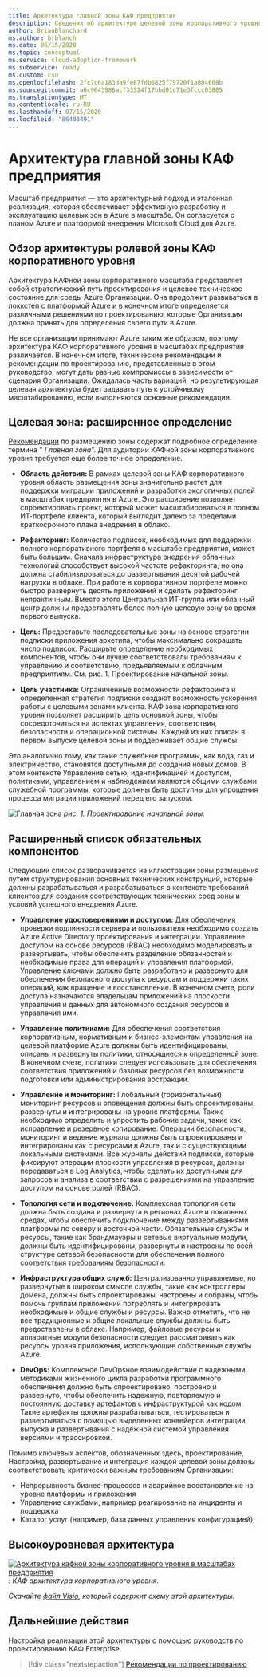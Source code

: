 ```yaml
---
title: Архитектура главной зоны КАФ предприятия
description: Сведения об архитектуре целевой зоны корпоративного уровня в инфраструктуре внедрения Microsoft Cloud для Azure.
author: BrianBlanchard
ms.author: brblanch
ms.date: 06/15/2020
ms.topic: conceptual
ms.service: cloud-adoption-framework
ms.subservice: ready
ms.custom: csu
ms.openlocfilehash: 2fc7c6a183da9fe87fdb6825f79720f1a804608b
ms.sourcegitcommit: a6c9643986acf33524f17bbd01c71e3fccc03805
ms.translationtype: MT
ms.contentlocale: ru-RU
ms.lasthandoff: 07/15/2020
ms.locfileid: "86403491"
---
```

<!-- cSpell:ignore CAF -->

# <a name="caf-enterprise-scale-landing-zone-architecture"></a>Архитектура главной зоны КАФ предприятия

Масштаб предприятия — это архитектурный подход и эталонная реализация, которая обеспечивает эффективную разработку и эксплуатацию целевых зон в Azure в масштабе. Он согласуется с планом Azure и платформой внедрения Microsoft Cloud для Azure.

## <a name="an-overview-of-caf-enterprise-scale-landing-zone-architecture"></a>Обзор архитектуры ролевой зоны КАФ корпоративного уровня

Архитектура КАФной зоны корпоративного масштаба представляет собой стратегический путь проектирования и целевое техническое состояние для среды Azure Организации. Она продолжит развиваться в локкстеп с платформой Azure и в конечном итоге определяется различными решениями по проектированию, которые Организация должна принять для определения своего пути в Azure.

Не все организации принимают Azure таким же образом, поэтому архитектура КАФ корпоративного уровня в масштабах предприятия различается. В конечном итоге, технические рекомендации и рекомендации по проектированию, представленные в этом руководство, могут дать разные компромиссы в зависимости от сценария Организации. Ожидалась часть вариаций, но результирующая целевая архитектура будет задавать путь к устойчивому масштабированию, если выполняются основные рекомендации.

## <a name="landing-zone-expanded-definition"></a>Целевая зона: расширенное определение

[Рекомендации](../../ready/considerations/index.md) по размещению зоны содержат подробное определение термина " _Главная зона_". Для аудитории КАФной зоны корпоративного уровня требуется еще более точное определение.

- **Область действия:** В рамках целевой зоны КАФ корпоративного уровня область размещения зоны значительно растет для поддержки миграции приложений и разработки экологичных полей в масштабах предприятия в Azure. Это расширение позволяет спроектировать проект, который может масштабироваться в полном ИТ-портфеле клиента, который выглядит далеко за пределами краткосрочного плана внедрения в облако.

- **Рефакторинг:** Количество подписок, необходимых для поддержки полного корпоративного портфеля в масштабе предприятия, может быть большим. Сначала инфраструктура внедрения облачных технологий способствует высокой частоте рефакторинга, но она должна стабилизироваться до развертывания десятой рабочей нагрузки в облаке. При работе в корпоративном портфеле можно быстро развернуть десять приложений и сделать рефакторинг непрактичным. Вместо этого Центральная ИТ-группа или облачный центр должны предоставлять более полную целевую зону во время первого выпуска.

- **Цель:** Предоставьте последовательные зоны на основе стратегии подписки приложения архетипа, чтобы максимально сокращать число подписок. Расширьте определение необходимых компонентов, чтобы они лучше соответствовали требованиям к управлению и соответствию, предъявляемым к облачным предприятиям. См. рис. 1. Проектирование начальной зоны.

- **Цель участника:** Ограниченные возможности рефакторинга и определенная стратегия подписки создают возможность ускорения работы с целевыми зонами клиента. КАФ зона корпоративного уровня позволяет расширить цель основной зоны, чтобы сосредоточиться на аспектах управления, соответствия, безопасности и операционной системы. Каждый из них описан в первом выпуске целевой зоны и поддерживает общие службы.

Это аналогично тому, как такие служебные программы, как вода, газ и электричество, становятся доступными до создания новых домов. В этом контексте Управление сетью, идентификацией и доступом, политиками, управлением и наблюдением являются общими службами служебной программы, которые должны быть доступны для упрощения процесса миграции приложений перед его запуском.

![Главная зона ](./media/lz-design.png)
 _рис. 1. Проектирование начальной зоны._

## <a name="expanded-list-of-requisite-components"></a>Расширенный список обязательных компонентов

Следующий список разворачивается на иллюстрации зоны размещения путем структурирования основных технических конструкций, которые должны разрабатываться и разрабатываться в контексте требований клиентов для создания соответствующих технических сред зоны и условий успешного внедрения Azure.

- **Управление удостоверениями и доступом:** Для обеспечения проверки подлинности сервера и пользователя необходимо создать Azure Active Directory проектирования и интеграции. Управление доступом на основе ресурсов (RBAC) необходимо моделировать и развертывать, чтобы обеспечить разделение обязанностей и необходимые права для операций и управления платформой. Управление ключами должно быть разработано и развернуто для обеспечения безопасного доступа к ресурсам и поддержки таких операций, как вращение и восстановление. В конечном счете, роли доступа назначаются владельцам приложений на плоскости управления и данных для автономного создания ресурсов и управления ими.

- **Управление политиками:** Для обеспечения соответствия корпоративным, нормативным и бизнес-элементам управления на целевой платформе Azure должны быть идентифицированы, описаны и развернуты политики, относящиеся к определенной зоне. В конечном счете, политики следует использовать для обеспечения соответствия приложений и базовых ресурсов без возможности подготовки или администрирования абстракции.

- **Управление и мониторинг:** Глобальный (горизонтальный) мониторинг ресурсов и оповещения должны быть спроектированы, развернуты и интегрированы на уровне платформы. Также необходимо определить и упростить рабочие задачи, такие как исправление и резервное копирование. Операции безопасности, мониторинг и ведение журнала должны быть спроектированы и интегрированы как с ресурсами в Azure, так и с существующими локальными системами. Все журналы действий подписки, которые фиксируют операции плоскости управления в ресурсах, должны передаваться в Log Analytics, чтобы сделать их доступными для запросов и анализа в соответствии с разрешениями на управление доступом на основе ролей (RBAC).

- **Топология сети и подключение:** Комплексная топология сети должна быть создана и развернута в регионах Azure и локальных средах, чтобы обеспечить подключение между развертываниями платформы по северу и восточной части. Обязательные службы и ресурсы, такие как брандмауэры и сетевые виртуальные модули, должны быть идентифицированы, развернуты и настроены по всей структуре сетевой безопасности для обеспечения полного соответствия требованиям безопасности.

- **Инфраструктура общих служб:** Централизованно управляемые, но развернутые в широком смысле службы, такие как контроллеры домена, должны быть спроектированы, настроены и собраны, чтобы помочь группам приложений потреблять и интегрировать необходимые и общие службы и ресурсы. Важно отметить, что не все традиционные и общие локальные службы должны быть предоставлены в облаке. Например, файловые ресурсы и аппаратные модули безопасности следует рассматривать как ресурсы уровня приложения, использующие собственные службы Azure.

- **DevOps:** Комплексное DevOpsное взаимодействие с надежными методиками жизненного цикла разработки программного обеспечения должно быть спроектировано, построено и развернуто, чтобы обеспечить надежную, повторяемую и постоянную доставку артефактов с инфраструктурой как кодом. Такие артефакты должны разрабатываться, тестироваться и развертываться с помощью выделенных конвейеров интеграции, выпуска и развертывания с надежной системой управления версиями и трассировкой.

Помимо ключевых аспектов, обозначенных здесь, проектирование, Настройка, развертывание и интеграция каждой целевой зоны должны соответствовать критически важным требованиям Организации:

- Непрерывность бизнес-процессов и аварийное восстановление на уровне платформы и приложения
- Управление службами, например реагирование на инциденты и поддержка
- Каталог услуг (например, база данных управления конфигурацией);

## <a name="high-level-architecture"></a>Высокоуровневая архитектура

[ ![ Архитектура кафной зоны корпоративного уровня в масштабах предприятия](./media/ns-arch-inline.png)](./media/ns-arch-expanded.png#lightbox) 
 _: КАФ архитектура корпоративного уровня._

_Скачайте [файл Visio](https://github.com/microsoft/CloudAdoptionFramework/blob/master/ready/enterprise-scale-architecture.vsdx), который содержит схему этой архитектуры._

## <a name="next-steps"></a>Дальнейшие действия

Настройка реализации этой архитектуры с помощью руководств по проектированию КАФ Enterprise.

> [!div class="nextstepaction"]
> [Рекомендации по проектированию](./design-guidelines.md)
